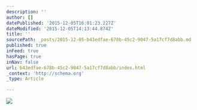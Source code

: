 ```yaml
---
description: ''
author: []
datePublished: '2015-12-05T16:01:23.227Z'
dateModified: '2015-12-05T14:13:44.874Z'
title: ''
sourcePath: _posts/2015-12-05-b43edfae-678b-45c2-9047-5a17cf7d8abb.md
published: true
inFeed: true
hasPage: true
inNav: false
url: b43edfae-678b-45c2-9047-5a17cf7d8abb/index.html
_context: 'http://schema.org'
_type: Article

---
```

![](https://the-grid-user-content.s3-us-west-2.amazonaws.com/74998ae2-0313-41b9-84b9-f4b2398f1a2d.png)